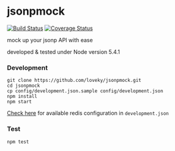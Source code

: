 # jsonpmock
[![Build Status](https://travis-ci.org/loveky/jsonpmock.svg?branch=master)](https://travis-ci.org/loveky/jsonpmock)
[![Coverage Status](https://coveralls.io/repos/github/loveky/jsonpmock/badge.svg?branch=master)](https://coveralls.io/github/loveky/jsonpmock?branch=master)

mock up your jsonp API with ease 

developed & tested under Node version 5.4.1

### Development
```shell
git clone https://github.com/loveky/jsonpmock.git
cd jsonpmock
cp config/development.json.sample config/development.json
npm install
npm start
```
[Check here](https://github.com/luin/ioredis/blob/master/API.md#new_Redis_new) for available redis configuration in `development.json`

### Test
```shell
npm test
```
